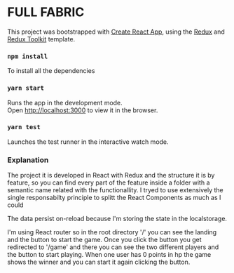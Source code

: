 # FULL FABRIC

This project was bootstrapped with [Create React App](https://github.com/facebook/create-react-app), using the [Redux](https://redux.js.org/) and [Redux Toolkit](https://redux-toolkit.js.org/) template.

### `npm install`

To install all the dependencies
### `yarn start`

Runs the app in the development mode.<br />
Open [http://localhost:3000](http://localhost:3000) to view it in the browser.
### `yarn test`

Launches the test runner in the interactive watch mode.<br />

### Explanation

The project it is developed in React with Redux and the structure it is by feature, so you can find every part of the feature inside a folder with a semantic name related with the functionallity.
I tryed to use extensively the single responsabilty principle to splitt the React Components as much as I could

The data persist on-reload because I'm storing the state in the localstorage.

I'm using React router so in the root directory '/' you can see the landing and the button to start the game. Once you click the button you get redirected to '/game' and there you can see the two different players and the button to start playing.
When one user has 0 points in hp the game shows the winner and you can start it again clicking the button.

